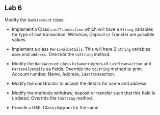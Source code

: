 ## Lab 6

Modify the `BankAccount` class.

- Implement a Class `LastTransaction` which will have a `String` variables for type of last transaction: Withdraw, Deposit or Transfer are possible values.  

- Implement a class `PersonalDetails`. This will have 2 `String` variables: `name` and `address`.  Override the `toString` method.

- Modify the `BankAccount` class to have objects of `LastTransaction` and `PersonalDetails` as fields. Override the `toString` method to print Account number, Name, Address, Last transaction.

- Modify the constructor to accept the details for name and address.

- Modify the methods withdraw, deposit or transfer such that this field is updated. Override the `toString` method.

- Provide a UML Class diagram for the same. 


